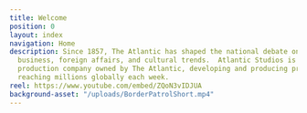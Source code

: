 ```yaml
---
title: Welcome
position: 0
layout: index
navigation: Home
description: Since 1857, The Atlantic has shaped the national debate on politics,
  business, foreign affairs, and cultural trends.  Atlantic Studios is an award-winning
  production company owned by The Atlantic, developing and producing premium content
  reaching millions globally each week.
reel: https://www.youtube.com/embed/ZQoN3vIDJUA
background-asset: "/uploads/BorderPatrolShort.mp4"
---
```


